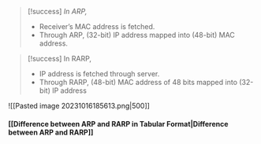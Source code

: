  >[!success] *In ARP,*
 >- Receiver’s MAC address is fetched.
 >- Through ARP, (32-bit) IP address mapped into (48-bit) MAC address.

>[!success] In RARP,
>- IP address is fetched through server.
>- Through RARP, (48-bit) MAC address of 48 bits mapped into (32-bit) IP address

![[Pasted image 20231016185613.png|500]]
#### [[Difference between ARP and RARP in Tabular Format|Difference between ARP and RARP]]
